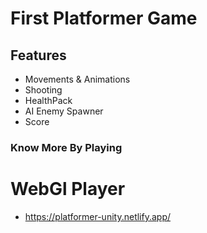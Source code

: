 # First Platformer Game

## Features

- Movements & Animations
- Shooting
- HealthPack
- AI Enemy Spawner
- Score

### Know More By Playing

# WebGl Player

- https://platformer-unity.netlify.app/
